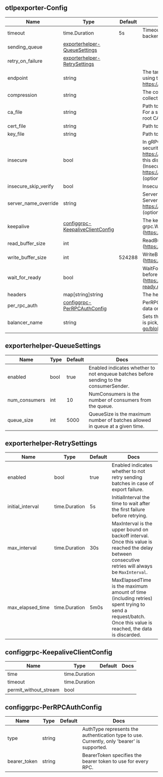 ## otlpexporter-Config

| Name | Type | Default | Docs |
| ---- | ---- | ------- | ---- |
| timeout |time.Duration| 5s | Timeout is the timeout for every attempt to send data to the backend.  |
| sending_queue |[exporterhelper-QueueSettings](#exporterhelper-QueueSettings)| <no value> |  |
| retry_on_failure |[exporterhelper-RetrySettings](#exporterhelper-RetrySettings)| <no value> |  |
| endpoint |string| <no value> | The target to which the exporter is going to send traces or metrics, using the gRPC protocol. The valid syntax is described at https://github.com/grpc/grpc/blob/master/doc/naming.md.  |
| compression |string| <no value> | The compression key for supported compression types within collector. Currently the only supported mode is `gzip`.  |
| ca_file |string| <no value> | Path to the CA cert. For a client this verifies the server certificate. For a server this verifies client certificates. If empty uses system root CA. (optional)  |
| cert_file |string| <no value> | Path to the TLS cert to use for TLS required connections. (optional)  |
| key_file |string| <no value> | Path to the TLS key to use for TLS required connections. (optional)  |
| insecure |bool| <no value> | In gRPC when set to true, this is used to disable the client transport security. See https://godoc.org/google.golang.org/grpc#WithInsecure. In HTTP, this disables verifying the server's certificate chain and host name (InsecureSkipVerify in the tls Config). Please refer to https://godoc.org/crypto/tls#Config for more information. (optional, default false)  |
| insecure_skip_verify |bool| <no value> | InsecureSkipVerify will enable TLS but not verify the certificate.  |
| server_name_override |string| <no value> | ServerName requested by client for virtual hosting. This sets the ServerName in the TLSConfig. Please refer to https://godoc.org/crypto/tls#Config for more information. (optional)  |
| keepalive |[configgrpc-KeepaliveClientConfig](#configgrpc-KeepaliveClientConfig)| <no value> | The keepalive parameters for gRPC client. See grpc.WithKeepaliveParams (https://godoc.org/google.golang.org/grpc#WithKeepaliveParams).  |
| read_buffer_size |int| <no value> | ReadBufferSize for gRPC client. See grpc.WithReadBufferSize (https://godoc.org/google.golang.org/grpc#WithReadBufferSize).  |
| write_buffer_size |int| 524288 | WriteBufferSize for gRPC gRPC. See grpc.WithWriteBufferSize (https://godoc.org/google.golang.org/grpc#WithWriteBufferSize).  |
| wait_for_ready |bool| <no value> | WaitForReady parameter configures client to wait for ready state before sending data. (https://github.com/grpc/grpc/blob/master/doc/wait-for-ready.md)  |
| headers |map[string]string| <no value> | The headers associated with gRPC requests.  |
| per_rpc_auth |[configgrpc-PerRPCAuthConfig](#configgrpc-PerRPCAuthConfig)| <no value> | PerRPCAuth parameter configures the client to send authentication data on a per-RPC basis.  |
| balancer_name |string| <no value> | Sets the balancer in grpclb_policy to discover the servers. Default is pick_first https://github.com/grpc/grpc-go/blob/master/examples/features/load_balancing/README.md  |

## exporterhelper-QueueSettings

| Name | Type | Default | Docs |
| ---- | ---- | ------- | ---- |
| enabled |bool| true | Enabled indicates whether to not enqueue batches before sending to the consumerSender.  |
| num_consumers |int| 10 | NumConsumers is the number of consumers from the queue.  |
| queue_size |int| 5000 | QueueSize is the maximum number of batches allowed in queue at a given time.  |

## exporterhelper-RetrySettings

| Name | Type | Default | Docs |
| ---- | ---- | ------- | ---- |
| enabled |bool| true | Enabled indicates whether to not retry sending batches in case of export failure.  |
| initial_interval |time.Duration| 5s | InitialInterval the time to wait after the first failure before retrying.  |
| max_interval |time.Duration| 30s | MaxInterval is the upper bound on backoff interval. Once this value is reached the delay between consecutive retries will always be `MaxInterval`.  |
| max_elapsed_time |time.Duration| 5m0s | MaxElapsedTime is the maximum amount of time (including retries) spent trying to send a request/batch. Once this value is reached, the data is discarded.  |

## configgrpc-KeepaliveClientConfig

| Name | Type | Default | Docs |
| ---- | ---- | ------- | ---- |
| time |time.Duration| <no value> |  |
| timeout |time.Duration| <no value> |  |
| permit_without_stream |bool| <no value> |  |

## configgrpc-PerRPCAuthConfig

| Name | Type | Default | Docs |
| ---- | ---- | ------- | ---- |
| type |string| <no value> | AuthType represents the authentication type to use. Currently, only 'bearer' is supported.  |
| bearer_token |string| <no value> | BearerToken specifies the bearer token to use for every RPC.  |

